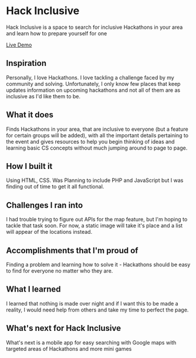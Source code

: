 # Hack Inclusive
Hack Inclusive is a space to search for inclusive Hackathons in your area and learn how to prepare yourself for one

[Live Demo](https://shanicesmith98.github.io/hack-inclusive/)

## Inspiration
Personally, I love Hackathons. I love tackling a challenge faced by my community and solving. Unfortunately, I only know few places that keep updates information on upcoming hackathons and not all of them are as inclusive as I'd like them to be.

## What it does
Finds Hackathons in your area, that are inclusive to everyone (but a feature for certain groups will be added), with all the important details pertaining to the event and gives resources to help you begin thinking of ideas and learning basic CS concepts without much jumping around to page to page.

## How I built it
Using HTML, CSS. Was Planning to include PHP and JavaScript but I was finding out of time to get it all functional.

## Challenges I ran into
I had trouble trying to figure out APIs for the map feature, but I'm hoping to tackle that task soon. For now, a static image will take it's place and a list will appear of the locations instead.

## Accomplishments that I'm proud of
Finding a problem and learning how to solve it - Hackathons should be easy to find for everyone no matter who they are.

## What I learned
I learned that nothing is made over night and if I want this to be made a reality, I would need help from others and take my time to perfect the page.

## What's next for Hack Inclusive
What's next is a mobile app for easy searching with Google maps with targeted areas of Hackathons and more mini games 
